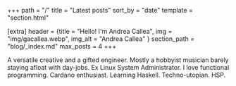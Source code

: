 +++
path = "/"
title = "Latest posts"
sort_by = "date"
template = "section.html"

[extra]
header = {title = "Hello! I'm Andrea Callea", img = "img/gacallea.webp", img_alt = "Andrea Callea" }
section_path = "blog/_index.md"
max_posts = 4
+++

A versatile creative and a gifted engineer. Mostly a hobbyist musician barely
staying afloat with day-jobs. Ex Linux System Administrator. I love functional
programming. Cardano enthusiast. Learning Haskell. Techno-utopian. HSP.
